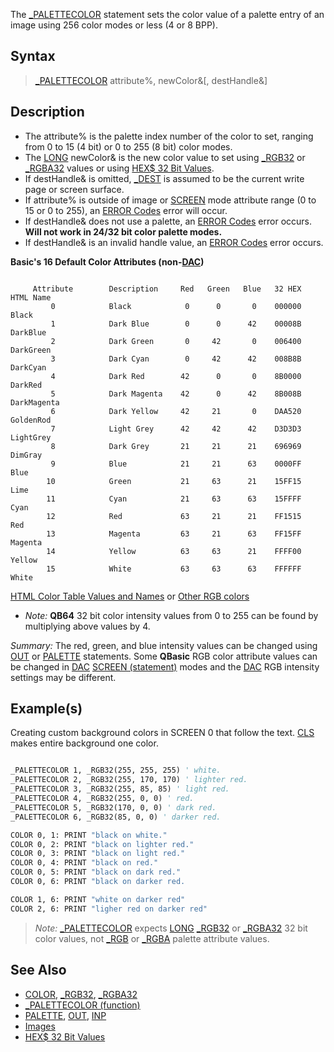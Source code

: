 The [_PALETTECOLOR](_PALETTECOLOR) statement sets the color value of a palette entry of an image using 256 color modes or less (4 or 8 BPP).

## Syntax

> [_PALETTECOLOR](_PALETTECOLOR) attribute%, newColor&[, destHandle&]

## Description

* The attribute% is the palette index number of the color to set, ranging from 0 to 15 (4 bit) or 0 to 255 (8 bit) color modes.
* The [LONG](LONG) newColor& is the new color value to set using [_RGB32](_RGB32) or [_RGBA32](_RGBA32) values or using [HEX$ 32 Bit Values](HEX$-32-Bit-Values).
* If destHandle& is omitted, [_DEST](_DEST) is assumed to be the current write page or screen surface.
* If attribute% is outside of image or [SCREEN](SCREEN) mode attribute range (0 to 15 or 0 to 255), an [ERROR Codes](ERROR-Codes) error will occur.
* If destHandle& does not use a palette, an [ERROR Codes](ERROR-Codes) error occurs. **Will not work in 24/32 bit color palette modes.**
* If destHandle& is an invalid handle value, an [ERROR Codes](ERROR-Codes) error occurs.

**Basic's 16 Default Color Attributes (non-[DAC](DAC))**

```text

     Attribute        Description     Red   Green   Blue   32 HEX    HTML Name 
         0            Black            0      0       0    000000    Black
         1            Dark Blue        0      0      42    00008B    DarkBlue   
         2            Dark Green       0     42       0    006400    DarkGreen  
         3            Dark Cyan        0     42      42    008B8B    DarkCyan
         4            Dark Red        42      0       0    8B0000    DarkRed
         5            Dark Magenta    42      0      42    8B008B    DarkMagenta
         6            Dark Yellow     42     21       0    DAA520    GoldenRod
         7            Light Grey      42     42      42    D3D3D3    LightGrey
         8            Dark Grey       21     21      21    696969    DimGray
         9            Blue            21     21      63    0000FF    Blue
        10            Green           21     63      21    15FF15    Lime
        11            Cyan            21     63      63    15FFFF    Cyan
        12            Red             63     21      21    FF1515    Red
        13            Magenta         63     21      63    FF15FF    Magenta
        14            Yellow          63     63      21    FFFF00    Yellow
        15            White           63     63      63    FFFFFF    White 

```

[HTML Color Table Values and Names](http://www.w3schools.com/html/html_colornames.asp) or [Other RGB colors](http://www.tayloredmktg.com/rgb/#OR)
  * *Note:* **QB64** 32 bit color intensity values from 0 to 255 can be found by multiplying above values by 4.

*Summary:* The red, green, and blue intensity values can be changed using [OUT](OUT) or [PALETTE](PALETTE) statements. Some **QBasic** RGB color attribute values can be changed in [DAC](DAC) [SCREEN (statement)](SCREEN-(statement)) modes and the [DAC](DAC) RGB intensity settings may be different. 

## Example(s)

Creating custom background colors in SCREEN 0 that follow the text. [CLS](CLS) makes entire background one color.

```vb

_PALETTECOLOR 1, _RGB32(255, 255, 255) ' white.
_PALETTECOLOR 2, _RGB32(255, 170, 170) ' lighter red.
_PALETTECOLOR 3, _RGB32(255, 85, 85) ' light red.
_PALETTECOLOR 4, _RGB32(255, 0, 0) ' red.
_PALETTECOLOR 5, _RGB32(170, 0, 0) ' dark red.
_PALETTECOLOR 6, _RGB32(85, 0, 0) ' darker red.

COLOR 0, 1: PRINT "black on white."
COLOR 0, 2: PRINT "black on lighter red."
COLOR 0, 3: PRINT "black on light red."
COLOR 0, 4: PRINT "black on red."
COLOR 0, 5: PRINT "black on dark red."
COLOR 0, 6: PRINT "black on darker red. 

COLOR 1, 6: PRINT "white on darker red"
COLOR 2, 6: PRINT "ligher red on darker red" 

```

> *Note:* [_PALETTECOLOR](_PALETTECOLOR) expects [LONG](LONG) [_RGB32](_RGB32) or [_RGBA32](_RGBA32) 32 bit color values, not [_RGB](_RGB) or [_RGBA](_RGBA) palette attribute values.

## See Also

* [COLOR](COLOR), [_RGB32](_RGB32), [_RGBA32](_RGBA32)
* [_PALETTECOLOR (function)](_PALETTECOLOR-(function))
* [PALETTE](PALETTE), [OUT](OUT), [INP](INP)
* [Images](Images)
* [HEX$ 32 Bit Values](HEX$-32-Bit-Values)

